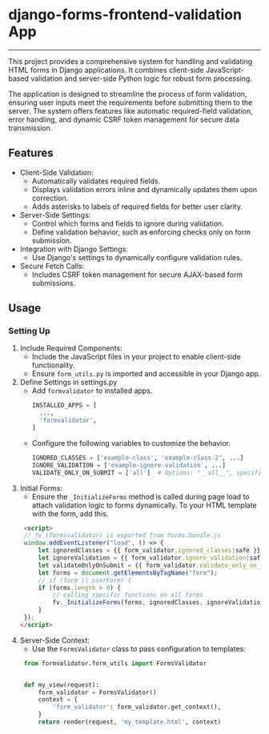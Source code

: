 # django-forms-frontend-validation App
___

This project provides a comprehensive system for handling and validating HTML forms in Django applications. It combines client-side JavaScript-based validation and server-side Python logic for robust form processing.

The application is designed to streamline the process of form validation, ensuring user inputs meet the requirements before submitting them to the server. The system offers features like automatic required-field validation, error handling, and dynamic CSRF token management for secure data transmission.

## Features
- Client-Side Validation: 
  - Automatically validates required fields.
  - Displays validation errors inline and dynamically updates them upon correction.
  - Adds asterisks to labels of required fields for better user clarity.
- Server-Side Settings:
  - Control which forms and fields to ignore during validation.
  - Define validation behavior, such as enforcing checks only on form submission.
- Integration with Django Settings:
  - Use Django's settings to dynamically configure validation rules.
- Secure Fetch Calls:
  - Includes CSRF token management for secure AJAX-based form submissions.

## Usage
### Setting Up
1. Include Required Components:
   - Include the JavaScript files in your project to enable client-side functionality.
   - Ensure `form_utils.py` is imported and accessible in your Django app.
2. Define Settings in settings.py
   - Add `formvalidator` to installed apps.
      ```python
      INSTALLED_APPS = [
        ...,
        'formvalidator',
      ]
      ```
   - Configure the following variables to customize the behavior.
      ```python
      IGNORED_CLASSES = ['example-class', 'example-class-2', ...]
      IGNORE_VALIDATION = ['example-ignore-validation', ...]
      VALIDATE_ONLY_ON_SUBMIT = ['all']  # Options: "__all__", specific class names, or leave empty.
      ```
3. Initial Forms:
   - Ensure the `_InitializeForms` method is called during page load to attach validation logic to forms dynamically.
   To your HTML template with the form, add this.
   ```html
    <script>
    // fv (formsvalidator) is exported from forms.bundle.js
    window.addEventListener("load", () => {
        let ignoredClasses = {{ form_validator.ignored_classes|safe }}; // add more classes that represent forms you want this script to ignore.
        let ignoreValidation = {{ form_validator.ignore_validation|safe }}; // add any form classes that you want to ignore validation
        let validateOnlyOnSubmit = {{ form_validator.validate_only_on_submit|safe }}; // for hitting all forms make index 0 either __all__, all, * or leave blank for false or use false
        let forms = document.getElementsByTagName("form");
        // if (form || userForm) {
        if (forms.length > 0) {
            // calling specific functions on all forms
            fv._InitializeForms(forms, ignoredClasses, ignoreValidation, validateOnlyOnSubmit);
        }
    });
   </script>
   ```
4. Server-Side Context:
   - Use the `FormsValidator` class to pass configuration to templates:
   ```python
    from formvalidator.form_utils import FormsValidator
   
   
    def my_view(request):
        form_validator = FormsValidator()
        context = {
            'form_validator': form_validator.get_context(),
        }    
        return render(request, 'my_template.html', context)
   ```